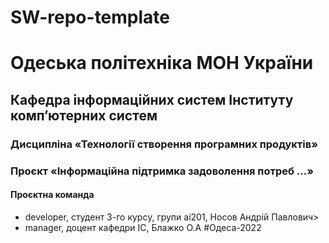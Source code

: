 
# SW-repo-template
# Одеська політехніка МОН України
## Кафедра інформаційних систем Інституту комп’ютерних систем
### Дисципліна «Технології створення програмних продуктів»
### Проєкт «Інформаційна підтримка задоволення потреб ...»
#### Проєктна команда
+ developer, студент 3-го курсу, групи ai201, Носов Андрій Павлович>
+ manager, доцент кафедри ІС, Блажко О.А
#Одеса-2022
